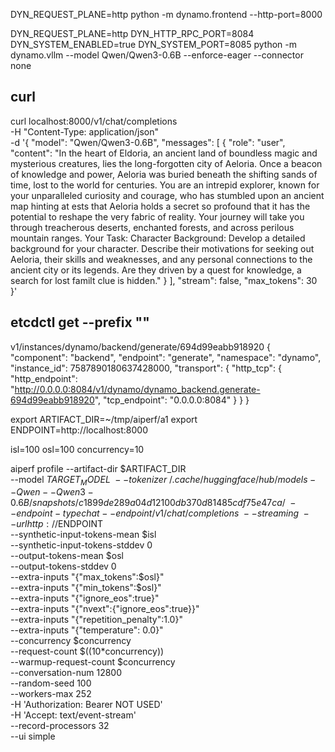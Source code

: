 

DYN_REQUEST_PLANE=http python -m dynamo.frontend --http-port=8000

DYN_REQUEST_PLANE=http DYN_HTTP_RPC_PORT=8084  DYN_SYSTEM_ENABLED=true DYN_SYSTEM_PORT=8085    python -m dynamo.vllm --model Qwen/Qwen3-0.6B --enforce-eager --connector none

## curl
curl localhost:8000/v1/chat/completions \
  -H "Content-Type: application/json" \
  -d '{
    "model": "Qwen/Qwen3-0.6B",
    "messages": [
    {
        "role": "user",
        "content": "In the heart of Eldoria, an ancient land of boundless magic and mysterious creatures, lies the long-forgotten city of Aeloria. Once a beacon of knowledge and power, Aeloria was buried beneath the shifting sands of time, lost to the world for centuries. You are an intrepid explorer, known for your unparalleled curiosity and courage, who has stumbled upon an ancient map hinting at ests that Aeloria holds a secret so profound that it has the potential to reshape the very fabric of reality. Your journey will take you through treacherous deserts, enchanted forests, and across perilous mountain ranges. Your Task: Character Background: Develop a detailed background for your character. Describe their motivations for seeking out Aeloria, their skills and weaknesses, and any personal connections to the ancient city or its legends. Are they driven by a quest for knowledge, a search for lost familt clue is hidden."
    }
    ],
    "stream": false,
    "max_tokens": 30
  }'


## etcdctl get --prefix ""
v1/instances/dynamo/backend/generate/694d99eabb918920
{
  "component": "backend",
  "endpoint": "generate",
  "namespace": "dynamo",
  "instance_id": 7587890180637428000,
  "transport": {
    "http_tcp": {
      "http_endpoint": "http://0.0.0.0:8084/v1/dynamo/dynamo_backend.generate-694d99eabb918920",
      "tcp_endpoint": "0.0.0.0:8084"
    }
  }
}


export ARTIFACT_DIR=~/tmp/aiperf/a1
export ENDPOINT=http://localhost:8000

isl=100
osl=100
concurrency=10

aiperf profile --artifact-dir $ARTIFACT_DIR \
    --model $TARGET_MODEL \
    --tokenizer ~/.cache/huggingface/hub/models--Qwen--Qwen3-0.6B/snapshots/c1899de289a04d12100db370d81485cdf75e47ca/  \
    --endpoint-type chat  --endpoint /v1/chat/completions \
    --streaming \
    --url http://$ENDPOINT \
    --synthetic-input-tokens-mean $isl \
    --synthetic-input-tokens-stddev 0 \
    --output-tokens-mean $osl \
    --output-tokens-stddev 0 \
    --extra-inputs "{\"max_tokens\":$osl}" \
    --extra-inputs "{\"min_tokens\":$osl}" \
    --extra-inputs "{\"ignore_eos\":true}" \
    --extra-inputs "{\"nvext\":{\"ignore_eos\":true}}" \
    --extra-inputs "{\"repetition_penalty\":1.0}" \
    --extra-inputs "{\"temperature\": 0.0}" \
    --concurrency $concurrency \
    --request-count $((10*concurrency)) \
    --warmup-request-count $concurrency \
    --conversation-num 12800 \
    --random-seed 100 \
    --workers-max 252 \
    -H 'Authorization: Bearer NOT USED' \
    -H 'Accept: text/event-stream'\
    --record-processors 32 \
    --ui simple
